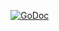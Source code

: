 [![GoDoc](https://godoc.org/github.com/matttproud/go-quake/qtype?status.svg)](https://godoc.org/github.com/matttproud/go-quake/qtype)
